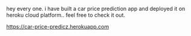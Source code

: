 hey every one.
i have built a car price prediction app and deployed it on heroku cloud platform..
feel free to check it out.

https://car-price-predicz.herokuapp.com
